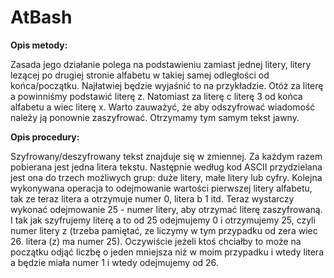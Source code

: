 # AtBash

__Opis metody:__ 

Zasada jego działanie polega na podstawieniu zamiast jednej litery, litery lezącej po drugiej stronie alfabetu w takiej
samej odległości od końca/początku. Najłatwiej będzie wyjaśnić to na przykładzie. Otóż za literę a powinniśmy podstawić
literę z. Natomiast za literę c literę 3 od końca alfabetu a wiec literę x. Warto zauważyć, że aby odszyfrować wiadomość
należy ją ponownie zaszyfrować. Otrzymamy tym samym tekst jawny.

__Opis procedury:__ 

Szyfrowany/deszyfrowany tekst znajduje się w zmiennej. Za każdym razem pobierana jest jedna litera tekstu. Następnie
według kod ASCII przydzielana jest ona do trzech możliwych grup: duże litery, małe litery lub cyfry. Kolejna wykonywana
operacja to odejmowanie wartości pierwszej litery alfabetu, tak ze teraz litera a otrzymuje numer 0, litera b 1 itd.
Teraz wystarczy wykonać odejmowanie 25 - numer litery, aby otrzymać literę zaszyfrowaną. I tak jak szyfrujemy literę
a to od 25 odejmujemy 0 i otrzymujemy 25, czyli numer litery z (trzeba pamiętać, ze liczymy w tym przypadku od zera
wiec 26. litera (z) ma numer 25). Oczywiście jeżeli ktoś chciałby to może na początku odjąć liczbę o jeden mniejsza
niż w moim przypadku i wtedy litera a będzie miała numer 1 i wtedy odejmujemy od 26.
